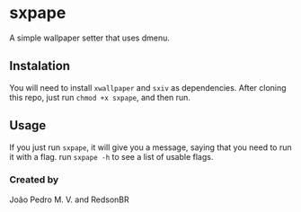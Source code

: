 # sxpape

A simple wallpaper setter that uses dmenu.

## Instalation
You will need to install `xwallpaper` and `sxiv` as dependencies.
After cloning this repo, just run `chmod +x sxpape`, and then run.

## Usage
If you just run `sxpape`, it will give you a message, saying that you need to run it with a flag.
run `sxpape -h` to see a list of usable flags.

### Created by
João Pedro M. V. and RedsonBR


